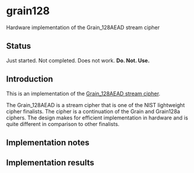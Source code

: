 # grain128
Hardware implementation of the Grain_128AEAD stream cipher


## Status
Just started. Not completed. Does not work.
**Do. Not. Use.**


## Introduction
This is an implementation of the [Grain_128AEAD stream cipher](https://csrc.nist.gov/CSRC/media/Projects/Lightweight-Cryptography/documents/round-1/spec-doc/Grain_128AEAD-spec.pdf).

The Grain_128AEAD is a stream cipher that is one of the NIST lightweight
cipher finalists. The cipher is a continuation of the Grain and
Grain128a ciphers. The design makes for efficient implementation in
hardware and is quite different in comparison to other finalists.


## Implementation notes


## Implementation results
